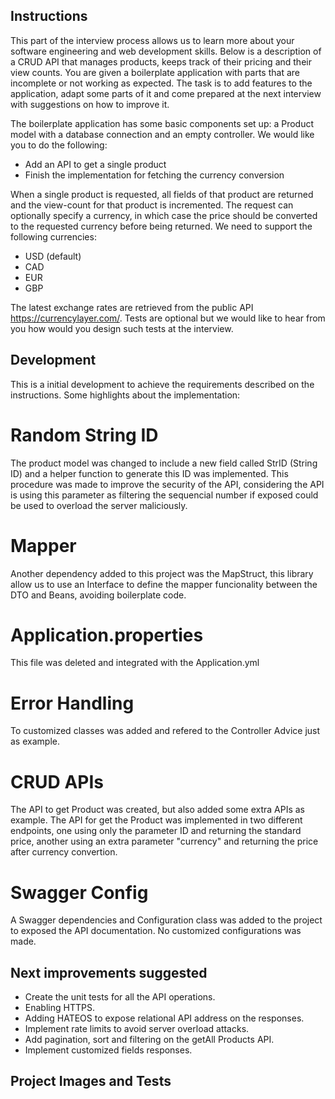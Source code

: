 ## Instructions

This part of the interview process allows us to learn more about your software engineering and web development skills. Below is a description of a CRUD API that manages products, keeps track of their pricing and their view counts. You are given a boilerplate application with parts that are incomplete or not working as expected. The task is to add features to the application, adapt some parts of it and come prepared at the next interview with suggestions on how to improve it.

The boilerplate application has some basic components set up: a Product model with a database connection and an empty controller. We would like you to do the following:
- Add an API to get a single product
- Finish the implementation for fetching the currency conversion

When a single product is requested, all fields of that product are returned and the view-count for that product is incremented. The request can optionally specify a currency, in which case the price should be converted to the requested currency before being returned. We need to support the following currencies:
*	USD (default)
*	CAD
*	EUR
*	GBP

The latest exchange rates are retrieved from the public API https://currencylayer.com/. Tests are optional but we would like to hear from you how would you design such tests at the interview.

## Development

This is a initial development to achieve the requirements described on the instructions.
Some highlights about the implementation:
# Random String ID
The product model was changed to include a new field called StrID (String ID) and a helper function to generate this ID was implemented.
This procedure was made to improve the security of the API, considering the API is using this parameter as filtering the sequencial number if exposed could be used to overload the server maliciously.
# Mapper
Another dependency added to this project was the MapStruct, this library allow us to use an Interface to define the mapper funcionality between the DTO and Beans, avoiding boilerplate code.
# Application.properties
This file was deleted and integrated with the Application.yml
# Error Handling
To customized classes was added and refered to the Controller Advice just as example.
# CRUD APIs
The API to get Product was created, but also added some extra APIs as example.
The API for get the Product was implemented in two different endpoints, one using only the parameter ID and returning the standard price, another using an extra parameter "currency" and returning the price after currency convertion.
# Swagger Config
A Swagger dependencies and Configuration class was added to the project to exposed the API documentation.
No customized configurations was made.

## Next improvements suggested
- Create the unit tests for all the API operations.
- Enabling HTTPS.
- Adding HATEOS to expose relational API address on the responses.
- Implement rate limits to avoid server overload attacks.
- Add pagination, sort and filtering on the getAll Products API.
- Implement customized fields responses.

## Project Images and Tests

